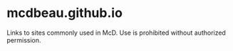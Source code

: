mcdbeau.github.io
=================

Links to sites commonly used in McD. Use is prohibited without authorized permission.
